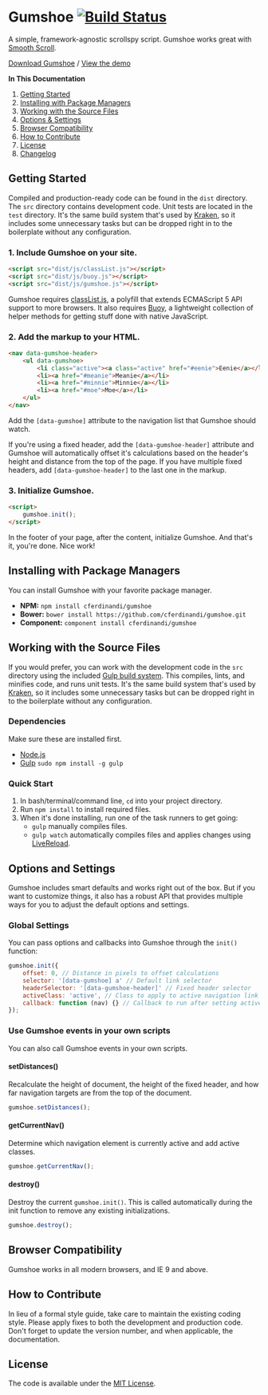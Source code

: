 # Gumshoe [![Build Status](https://travis-ci.org/cferdinandi/gumshoe.svg)](https://travis-ci.org/cferdinandi/gumshoe)
A simple, framework-agnostic scrollspy script. Gumshoe works great with [Smooth Scroll](https://github.com/cferdinandi/smooth-scroll).

[Download Gumshoe](https://github.com/cferdinandi/gumshoe/archive/master.zip) / [View the demo](http://cferdinandi.github.io/gumshoe/)

**In This Documentation**

1. [Getting Started](#getting-started)
2. [Installing with Package Managers](#installing-with-package-managers)
3. [Working with the Source Files](#working-with-the-source-files)
4. [Options & Settings](#options-and-settings)
5. [Browser Compatibility](#browser-compatibility)
6. [How to Contribute](#how-to-contribute)
7. [License](#license)
8. [Changelog](#changelog)



## Getting Started

Compiled and production-ready code can be found in the `dist` directory. The `src` directory contains development code. Unit tests are located in the `test` directory. It's the same build system that's used by [Kraken](http://cferdinandi.github.io/kraken/), so it includes some unnecessary tasks but can be dropped right in to the boilerplate without any configuration.

### 1. Include Gumshoe on your site.

```html
<script src="dist/js/classList.js"></script>
<script src="dist/js/buoy.js"></script>
<script src="dist/js/gumshoe.js"></script>
```

Gumshoe requires [classList.js](https://github.com/eligrey/classList.js), a polyfill that extends ECMAScript 5 API support to more browsers. It also requires [Buoy](https://github.com/cferdinandi/buoy), a lightweight collection of helper methods for getting stuff done with native JavaScript.

### 2. Add the markup to your HTML.

```html
<nav data-gumshoe-header>
	<ul data-gumshoe>
		<li class="active"><a class="active" href="#eenie">Eenie</a></li>
		<li><a href="#meanie">Meanie</a></li>
		<li><a href="#minnie">Minnie</a></li>
		<li><a href="#moe">Moe</a></li>
	</ul>
</nav>
```

Add the `[data-gumshoe]` attribute to the navigation list that Gumshoe should watch.

If you're using a fixed header, add the `[data-gumshoe-header]` attribute and Gumshoe will automatically offset it's calculations based on the header's height and distance from the top of the page.  If you have multiple fixed headers, add `[data-gumshoe-header]` to the last one in the markup.

### 3. Initialize Gumshoe.

```html
<script>
	gumshoe.init();
</script>
```

In the footer of your page, after the content, initialize Gumshoe. And that's it, you're done. Nice work!



## Installing with Package Managers

You can install Gumshoe with your favorite package manager.

* **NPM:** `npm install cferdinandi/gumshoe`
* **Bower:** `bower install https://github.com/cferdinandi/gumshoe.git`
* **Component:** `component install cferdinandi/gumshoe`



## Working with the Source Files

If you would prefer, you can work with the development code in the `src` directory using the included [Gulp build system](http://gulpjs.com/). This compiles, lints, and minifies code, and runs unit tests. It's the same build system that's used by [Kraken](http://cferdinandi.github.io/kraken/), so it includes some unnecessary tasks but can be dropped right in to the boilerplate without any configuration.

### Dependencies
Make sure these are installed first.

* [Node.js](http://nodejs.org)
* [Gulp](http://gulpjs.com) `sudo npm install -g gulp`

### Quick Start

1. In bash/terminal/command line, `cd` into your project directory.
2. Run `npm install` to install required files.
3. When it's done installing, run one of the task runners to get going:
	* `gulp` manually compiles files.
	* `gulp watch` automatically compiles files and applies changes using [LiveReload](http://livereload.com/).



## Options and Settings

Gumshoe includes smart defaults and works right out of the box. But if you want to customize things, it also has a robust API that provides multiple ways for you to adjust the default options and settings.

### Global Settings

You can pass options and callbacks into Gumshoe through the `init()` function:

```javascript
gumshoe.init({
	offset: 0, // Distance in pixels to offset calculations
	selector: '[data-gumshoe] a' // Default link selector
	headerSelector: '[data-gumshoe-header]' // Fixed header selector
	activeClass: 'active', // Class to apply to active navigation link and it's parent list item
	callback: function (nav) {} // Callback to run after setting active link
});
```

### Use Gumshoe events in your own scripts

You can also call Gumshoe events in your own scripts.

#### setDistances()
Recalculate the height of document, the height of the fixed header, and how far navigation targets are from the top of the document.

```javascript
gumshoe.setDistances();
```

#### getCurrentNav()
Determine which navigation element is currently active and add active classes.

```javascript
gumshoe.getCurrentNav();
```

#### destroy()
Destroy the current `gumshoe.init()`. This is called automatically during the init function to remove any existing initializations.

```javascript
gumshoe.destroy();
```



## Browser Compatibility

Gumshoe works in all modern browsers, and IE 9 and above.



## How to Contribute

In lieu of a formal style guide, take care to maintain the existing coding style. Please apply fixes to both the development and production code. Don't forget to update the version number, and when applicable, the documentation.



## License

The code is available under the [MIT License](LICENSE.md).